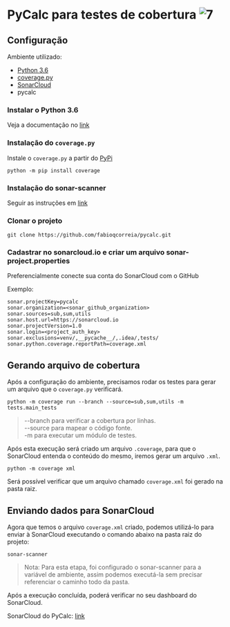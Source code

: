 # PyCalc para testes de cobertura ![7]

## Configuração

Ambiente utilizado:

- [Python 3.6][1]
- [coverage.py][2]
- [SonarCloud][3]
- pycalc

### Instalar o Python 3.6

Veja a documentação no [link][4]

### Instalação do `coverage.py`

Instale o `coverage.py` a partir do [PyPi][5]

`python -m pip install coverage`

### Instalação do sonar-scanner

Seguir as instruções em [link][6]

### Clonar o projeto

`git clone https://github.com/fabioqcorreia/pycalc.git`

### Cadastrar no sonarcloud.io e criar um arquivo sonar-project.properties

Preferencialmente conecte sua conta do SonarCloud com o GitHub

Exemplo:

```
sonar.projectKey=pycalc
sonar.organization=<sonar_github_organization>
sonar.sources=sub,sum,utils
sonar.host.url=https://sonarcloud.io 
sonar.projectVersion=1.0
sonar.login=<project_auth_key>
sonar.exclusions=venv/,__pycache__/,.idea/,tests/
sonar.python.coverage.reportPath=coverage.xml
```

## Gerando arquivo de cobertura

Após a configuração do ambiente, precisamos rodar os testes para gerar um arquivo que o `coverage.py` verificará.

`python -m coverage run --branch --source=sub,sum,utils -m tests.main_tests`

> --branch para verificar a cobertura por linhas. \
> --source para mapear o código fonte. \
> -m para executar um módulo de testes.

Após esta execução será criado um arquivo `.coverage`, para que o SonarCloud entenda o conteúdo do mesmo, iremos gerar um arquivo `.xml`.

`python -m coverage xml`

Será possível verificar que um arquivo chamado `coverage.xml` foi gerado na pasta raiz.

## Enviando dados para SonarCloud

Agora que temos o arquivo `coverage.xml` criado, podemos utilizá-lo para enviar à SonarCloud executando o comando abaixo na pasta raiz do projeto:

`sonar-scanner`

> Nota: Para esta etapa, foi configurado o sonar-scanner para a variável de ambiente, assim podemos executá-la sem precisar referenciar o caminho todo da pasta.

Após a execução concluída, poderá verificar no seu dashboard do SonarCloud.

SonarCloud do PyCalc: [link][8]

[1]: https://www.python.org/downloads/release/python-366/
[2]: https://coverage.readthedocs.io/
[3]: https://sonarcloud.io/
[4]: https://docs.python.org/3.6/using/index.html
[5]: https://pypi.org/project/coverage/
[6]: https://docs.sonarqube.org/display/SCAN/Analyzing+with+SonarQube+Scanner
[7]: https://sonarcloud.io/api/project_badges/measure?project=pycalc&metric=alert_status
[8]: https://sonarcloud.io/dashboard?id=pycalc